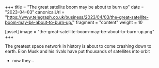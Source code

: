 +++
title = "The great satellite boom may be about to burn up"
date = "2023-04-03"
canonicalUrl = "https://www.telegraph.co.uk/business/2023/04/03/the-great-satellite-boom-may-be-about-to-burn-up/"
fragment = "content"
weight = 10

[asset]
    image = "the-great-satellite-boom-may-be-about-to-burn-up.png"
+++

The greatest space network in history is about to come crashing down to 
earth. Elon Musk and his rivals have put thousands of satellites into orbit 
- now they...
